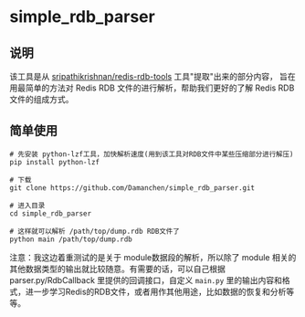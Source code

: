 # simple_rdb_parser

## 说明
该工具是从 [sripathikrishnan/redis-rdb-tools](https://github.com/sripathikrishnan/redis-rdb-tools) 工具"提取"出来的部分内容，
旨在用最简单的方法对 Redis RDB 文件的进行解析，帮助我们更好的了解 Redis RDB 文件的组成方式。

## 简单使用
```
# 先安装 python-lzf工具，加快解析速度(用到该工具对RDB文件中某些压缩部分进行解压)
pip install python-lzf

# 下载
git clone https://github.com/Damanchen/simple_rdb_parser.git

# 进入目录
cd simple_rdb_parser

# 这样就可以解析 /path/top/dump.rdb RDB文件了
python main /path/top/dump.rdb
```

注意：我这边着重测试的是关于 module数据段的解析，所以除了 module 相关的其他数据类型的输出就比较随意。有需要的话，可以自己根据 parser.py/RdbCallback 里提供的回调接口，自定义 ```main.py``` 里的输出内容和格式，进一步学习Redis的RDB文件，或者用作其他用途，比如数据的恢复和分析等等。

